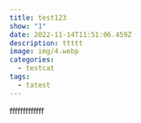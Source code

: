 ```yaml
---
title: test123
show: "1"
date: 2022-11-14T11:51:06.459Z
description: ttttt
image: img/4.webp
categories:
  - testcat
tags:
  - tatest
---
```

f﻿ffffffffffff